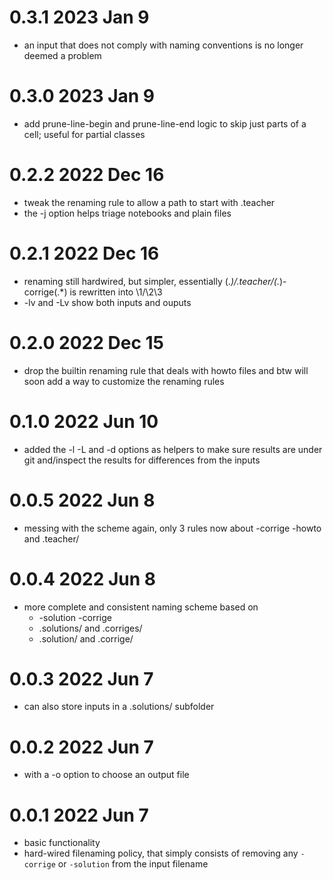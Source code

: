 # 0.3.1 2023 Jan 9

* an input that does not comply with naming conventions
  is no longer deemed a problem

# 0.3.0 2023 Jan 9

* add prune-line-begin and prune-line-end logic
  to skip just parts of a cell; useful for partial classes

# 0.2.2 2022 Dec 16

* tweak the renaming rule to allow a path to start with .teacher
* the -j option helps triage notebooks and plain files

# 0.2.1 2022 Dec 16

* renaming still hardwired, but simpler, essentially
  (.*)/.teacher/(.*)-corrige(.*) is rewritten into \1/\2\3
* -lv and -Lv show both inputs and ouputs

# 0.2.0 2022 Dec 15

* drop the builtin renaming rule that deals with howto files
  and btw will soon add a way to customize the renaming rules

# 0.1.0 2022 Jun 10

* added the -l -L and -d options
  as helpers to make sure results are under git
  and/inspect the results for differences from the inputs

# 0.0.5 2022 Jun 8

* messing with the scheme again, only 3 rules now
  about -corrige -howto and .teacher/

# 0.0.4 2022 Jun 8

* more complete and consistent naming scheme based on
  * -solution -corrige
  * .solutions/ and .corriges/
  * .solution/ and .corrige/

# 0.0.3 2022 Jun 7

* can also store inputs in a .solutions/ subfolder

# 0.0.2 2022 Jun 7

* with a -o option to choose an output file

# 0.0.1 2022 Jun 7

* basic functionality
* hard-wired filenaming policy, that simply consists of removing
  any `-corrige` or `-solution` from the input filename
